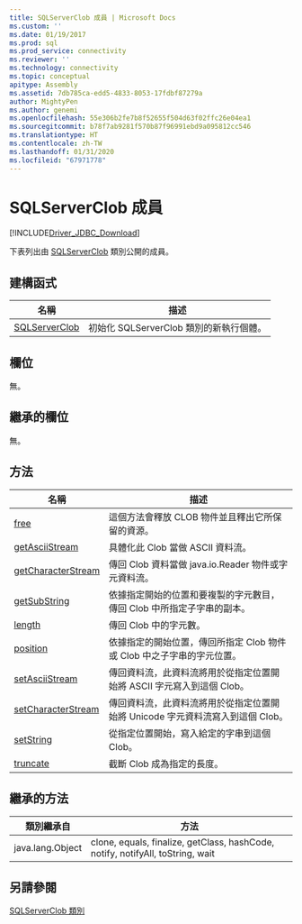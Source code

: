 ```yaml
---
title: SQLServerClob 成員 | Microsoft Docs
ms.custom: ''
ms.date: 01/19/2017
ms.prod: sql
ms.prod_service: connectivity
ms.reviewer: ''
ms.technology: connectivity
ms.topic: conceptual
apitype: Assembly
ms.assetid: 7db785ca-edd5-4833-8053-17fdbf87279a
author: MightyPen
ms.author: genemi
ms.openlocfilehash: 55e306b2fe7b8f52655f504d63f02ffc26e04ea1
ms.sourcegitcommit: b78f7ab9281f570b87f96991ebd9a095812cc546
ms.translationtype: HT
ms.contentlocale: zh-TW
ms.lasthandoff: 01/31/2020
ms.locfileid: "67971778"
---
```

# <a name="sqlserverclob-members"></a>SQLServerClob 成員
[!INCLUDE[Driver_JDBC_Download](../../../includes/driver_jdbc_download.md)]

  下表列出由 [SQLServerClob](../../../connect/jdbc/reference/sqlserverclob-class.md) 類別公開的成員。  
  
## <a name="constructors"></a>建構函式  
  
|名稱|描述|  
|----------|-----------------|  
|[SQLServerClob](../../../connect/jdbc/reference/sqlserverclob-constructor-sqlserverconnection-java-lang-string.md)|初始化 SQLServerClob 類別的新執行個體。|  
  
## <a name="fields"></a>欄位  
 無。  
  
## <a name="inherited-fields"></a>繼承的欄位  
 無。  
  
## <a name="methods"></a>方法  
  
|名稱|描述|  
|----------|-----------------|  
|[free](../../../connect/jdbc/reference/free-method-sqlserverclob.md)|這個方法會釋放 CLOB 物件並且釋出它所保留的資源。|  
|[getAsciiStream](../../../connect/jdbc/reference/getasciistream-method-sqlserverclob.md)|具體化此 Clob 當做 ASCII 資料流。|  
|[getCharacterStream](../../../connect/jdbc/reference/getcharacterstream-method-sqlserverclob.md)|傳回 Clob 資料當做 java.io.Reader 物件或字元資料流。|  
|[getSubString](../../../connect/jdbc/reference/getsubstring-method-sqlserverclob.md)|依據指定開始的位置和要複製的字元數目，傳回 Clob 中所指定子字串的副本。|  
|[length](../../../connect/jdbc/reference/length-method-sqlserverclob.md)|傳回 Clob 中的字元數。|  
|[position](../../../connect/jdbc/reference/position-method-sqlserverclob.md)|依據指定的開始位置，傳回所指定 Clob 物件或 Clob 中之子字串的字元位置。|  
|[setAsciiStream](../../../connect/jdbc/reference/setasciistream-method-sqlserverclob.md)|傳回資料流，此資料流將用於從指定位置開始將 ASCII 字元寫入到這個 Clob。|  
|[setCharacterStream](../../../connect/jdbc/reference/setcharacterstream-method-sqlserverclob.md)|傳回資料流，此資料流將用於從指定位置開始將 Unicode 字元資料流寫入到這個 Clob。|  
|[setString](../../../connect/jdbc/reference/setstring-method-sqlserverclob.md)|從指定位置開始，寫入給定的字串到這個 Clob。|  
|[truncate](../../../connect/jdbc/reference/truncate-method-sqlserverclob.md)|截斷 Clob 成為指定的長度。|  
  
## <a name="inherited-methods"></a>繼承的方法  
  
|類別繼承自|方法|  
|--------------------------|-------------|  
|java.lang.Object|clone, equals, finalize, getClass, hashCode, notify, notifyAll, toString, wait|  
  
## <a name="see-also"></a>另請參閱  
 [SQLServerClob 類別](../../../connect/jdbc/reference/sqlserverclob-class.md)  
  
  
